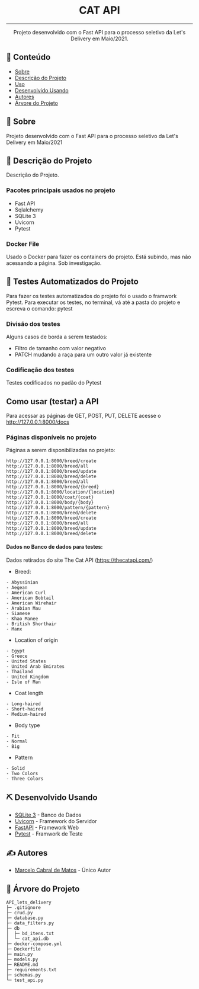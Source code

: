 <h1 align="center">CAT API</h1>


---

<p align="center"> Projeto desenvolvido com o Fast API para o processo seletivo da Let's Delivery em Maio/2021.
    <br> 
</p>

## 📝 Conteúdo

- [Sobre](#sobre)
- [Descrição do Projeto](#descricao)
- [Uso](#uso)
- [Desenvolvido Usando](#desenvolvido_usando)
- [Autores](#autores)
- [Árvore do Projeto](#arvore_projeto)

## 🧐 Sobre <a name = "sobre"></a>

Projeto desenvolvido com o Fast API para o processo seletivo da Let's Delivery em Maio/2021

## 🏁 Descrição do Projeto <a name = "descricao"></a>

Descrição do Projeto. 

### Pacotes principais usados no projeto

- Fast API
- Sqlalchemy
- SQLite 3
- Uvicorn
- Pytest

### Docker File

Usado o Docker para fazer os containers do projeto. Está subindo, mas não acessando a página. Sob investigação.

## 🔧 Testes Automatizados do Projeto <a name = "tests"></a>

Para fazer os testes automatizados do projeto foi o usado o framwork Pytest.
Para executar os testes, no terminal, vá até a pasta do projeto e escreva o comando:
pytest

### Divisão dos testes

Alguns casos de borda a serem testados:
- Filtro de tamanho com valor negativo
- PATCH mudando a raça para um outro valor já existente

### Codificação dos testes

Testes codificados no padão do Pytest

## Como usar (testar) a API <a name = "uso"></a>
Para acessar as páginas de GET, POST, PUT, DELETE acesse o http://127.0.0.1:8000/docs

### Páginas disponíveis no projeto
Páginas a serem disponibilizadas no projeto:
```
http://127.0.0.1:8000/breed/create
http://127.0.0.1:8000/breed/all
http://127.0.0.1:8000/breed/update
http://127.0.0.1:8000/breed/delete
http://127.0.0.1:8000/breed/all
http://127.0.0.1:8000/breed/{breed}
http://127.0.0.1:8000/location/{location}
http://127.0.0.1:8000/coat/{coat}
http://127.0.0.1:8000/body/{body}
http://127.0.0.1:8000/pattern/{pattern}
http://127.0.0.1:8000/breed/delete
http://127.0.0.1:8000/breed/create
http://127.0.0.1:8000/breed/all
http://127.0.0.1:8000/breed/update
http://127.0.0.1:8000/breed/delete
```

#### Dados no Banco de dados para testes:
Dados retirados do site The Cat API (https://thecatapi.com/)
- Breed:
```
- Abyssinian
- Aegean
- American Curl
- American Bobtail
- American Wirehair
- Arabian Mau
- Siamese
- Khao Manee
- British Shorthair
- Manx
```
- Location of origin
```
- Egypt
- Greece
- United States
- United Arab Emirates
- Thailand
- United Kingdom
- Isle of Man
```
- Coat length
```
- Long-haired
- Short-haired
- Medium-haired
```
- Body type
```
- Fit
- Normal
- Big
```
- Pattern
```
- Solid
- Two Colors
- Three Colors
```


## ⛏️ Desenvolvido Usando <a name = "desenvolvido_usando"></a>

- [SQLite 3](https://sqlite.org/index.html) - Banco de Dados
- [Uvicorn](https://www.uvicorn.org/) - Framework do Servidor
- [FastAPI](https://fastapi.tiangolo.com/pt/) - Framework Web
- [Pytest](https://docs.pytest.org) - Framwork de Teste
## ✍️ Autores <a name = "autores"></a>

- [Marcelo Cabral de Matos](https://github.com/marcelocmatos) - Único Autor

## 🎉 Árvore do Projeto <a name = "arvore_projeto"></a>

```
API_lets_delivery
├─ .gitignore
├─ crud.py
├─ database.py
├─ data_filters.py
├─ db
│  ├─ bd_itens.txt
│  └─ cat_api.db
├─ docker-compose.yml
├─ Dockerfile
├─ main.py
├─ models.py
├─ README.md
├─ requirements.txt
├─ schemas.py
└─ test_api.py
```